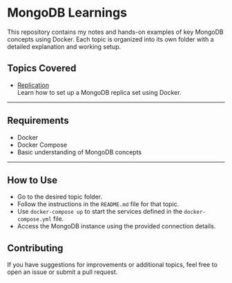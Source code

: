 # MongoDB Learnings

This repository contains my notes and hands-on examples of key MongoDB concepts using Docker. Each topic is organized into its own folder with a detailed explanation and working setup.

## Topics Covered

- [Replication](./replication/README.md)  
  Learn how to set up a MongoDB replica set using Docker.

---

## Requirements

- Docker
- Docker Compose
- Basic understanding of MongoDB concepts

---

## How to Use
- Go to the desired topic folder.
- Follow the instructions in the `README.md` file for that topic.
- Use `docker-compose up` to start the services defined in the `docker-compose.yml` file.
- Access the MongoDB instance using the provided connection details.

## Contributing
If you have suggestions for improvements or additional topics, feel free to open an issue or submit a pull request.